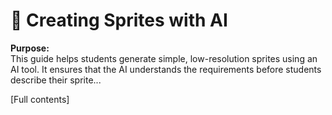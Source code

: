 # 🎨 Creating Sprites with AI

**Purpose:**  
This guide helps students generate simple, low-resolution sprites using an AI tool. It ensures that the AI understands the requirements before students describe their sprite...

[Full contents]
